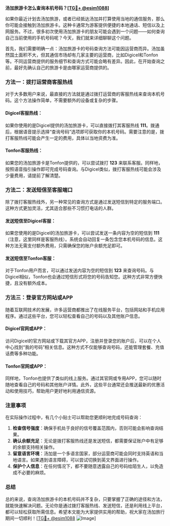 **汤加旅游卡怎么查询本机号码？[[TG💪+ @esim1088](https://t.me/s/esim1088)]**

如果你最近计划去汤加旅游，或者已经抵达汤加并打算使用当地的通信服务，那么你可能会接触到汤加旅游卡。这种卡通常为游客提供便捷的本地通话、短信以及上网服务。不过，很多初次使用汤加旅游卡的朋友可能会遇到一个问题——如何查询自己当前使用的手机号码呢？今天，我们就来详细聊聊这个问题。

首先，我们需要明确一点：汤加旅游卡的号码查询方法可能因运营商而异。汤加虽然国土面积不大，但其通信市场却有几家主要的运营商，比如Digicel和Tonfon等。不同运营商提供的服务细节和查询方式可能会略有差异。因此，在开始查询之前，最好先确认自己的旅游卡是由哪家运营商提供的。

### 方法一：拨打运营商客服热线

对于大多数用户来说，最直接的方法就是通过拨打运营商的客服热线来查询本机号码。这个方法操作简单，不需要额外的设备或复杂的步骤。

#### Digicel客服热线：
如果你使用的是Digicel提供的汤加旅游卡，可以直接拨打其客服热线 **111**。拨通后，根据语音提示选择“查询号码”选项即可获取你的本机号码。需要注意的是，拨打客服热线可能会产生一定的费用，具体以当地资费为准。

#### Tonfon客服热线：
如果您的汤加旅游卡是Tonfon提供的，可以尝试拨打 **123** 来联系客服。同样地，按照语音指引操作即可完成号码查询。与Digicel类似，拨打客服热线可能会涉及少量费用，请提前了解清楚。

### 方法二：发送短信至客服端口

除了拨打客服热线外，另一种常见的查询方式是通过发送短信到特定的服务端口。这种方式更加灵活，尤其适合那些不习惯打电话的人群。

#### 发送短信至Digicel客服：
如果您使用的是Digicel的汤加旅游卡，可以尝试发送一条内容为空的短信到 **111**（注意，这里同样是客服热线）。系统会自动回复一条包含您本机号码的信息。这种方法无需支付额外费用，只需确保您的账户余额充足即可。

#### 发送短信至Tonfon客服：
对于Tonfon用户而言，可以通过发送内容为空的短信到 **123** 来查询号码。与Digicel相似，Tonfon也会通过短信形式将您的号码告知您。这种方式非常方便快捷，且没有额外成本。

### 方法三：登录官方网站或APP

随着互联网技术的发展，许多运营商都推出了在线服务平台，包括网站和手机应用程序。通过这些平台，您可以轻松查看自己的号码以及其他账户信息。

#### Digicel官网或APP：
访问Digicel的官方网站或下载其官方APP，注册并登录您的账户后，可以在个人中心找到“我的号码”相关信息。这种方式不仅能够查询号码，还能管理套餐、充值话费等多种功能。

#### Tonfon官网或APP：
同样地，Tonfon也提供了类似的线上服务。通过其官网或专用APP，您可以随时随地查看自己的号码和其他账户详情。此外，这些平台通常还会推送最新的优惠活动和使用技巧，帮助用户更好地利用通信资源。

### 注意事项

在实际操作过程中，有几个小贴士可以帮助您更顺利地完成号码查询：

1. **检查信号强度**：确保手机处于良好的信号覆盖范围内，否则可能会影响查询结果。
2. **确认余额充足**：无论是拨打客服热线还是发送短信，都需要保证账户中有足够的余额支持相关操作。
3. **留意语言环境**：汤加是一个多语言国家，部分运营商可能会同时支持英语和当地语言。如果遇到语言障碍，可以尝试切换到英文界面进行操作。
4. **保护个人信息**：在任何情况下，都不要随意透露自己的号码给陌生人，以免造成不必要的麻烦。

### 总结

总的来说，查询汤加旅游卡的本机号码并不复杂，只要掌握了正确的途径和方法，就能快速解决问题。无论你是通过拨打客服热线、发送短信，还是利用线上平台，都可以轻松获取所需信息。希望本文能为大家提供实用的帮助，祝大家在汤加旅行期间一切顺利！[[TG💪+ @esim1088](https://t.me/s/esim1088) ![Image](https://i.postimg.cc/4NQfJmqS/Snipaste-2025-05-13-00-14-12.png)]